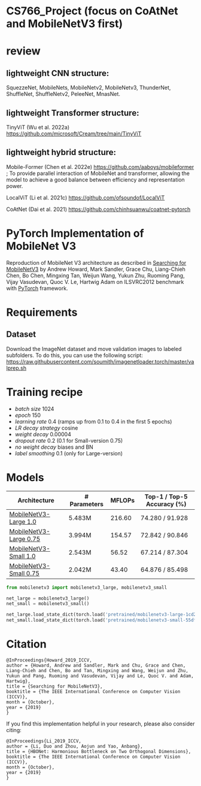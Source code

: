 # CS766_Project (focus on CoAtNet and MobileNetV3 first)
# review
## lightweight CNN structure: 
SquezzeNet, MobileNets, MobileNetv2, MobileNetv3, ThunderNet, ShuffleNet, ShuffleNetv2, PeleeNet, MnasNet.

## lightweight Transformer structure: 
TinyViT (Wu et al. 2022a)
https://github.com/microsoft/Cream/tree/main/TinyViT

## lightweight hybrid structure: 
Mobile-Former (Chen et al. 2022e)
https://github.com/aaboys/mobileformer
; To provide parallel interaction of MobileNet and transformer, allowing the model to achieve a good balance between efficiency and representation power.

LocalViT (Li et al. 2021c)
https://github.com/ofsoundof/LocalViT

CoAtNet (Dai et al. 2021)
https://github.com/chinhsuanwu/coatnet-pytorch


# PyTorch Implementation of MobileNet V3
Reproduction of MobileNet V3 architecture as described in [Searching for MobileNetV3](https://arxiv.org/abs/1905.02244) by Andrew Howard, Mark Sandler, Grace Chu, Liang-Chieh Chen, Bo Chen, Mingxing Tan, Weijun Wang, Yukun Zhu, Ruoming Pang, Vijay Vasudevan, Quoc V. Le, Hartwig Adam on ILSVRC2012 benchmark with [PyTorch](pytorch.org) framework.

# Requirements
## Dataset
Download the ImageNet dataset and move validation images to labeled subfolders.
To do this, you can use the following script: https://raw.githubusercontent.com/soumith/imagenetloader.torch/master/valprep.sh

# Training recipe
* *batch size* 1024
* *epoch* 150
* *learning rate* 0.4 (ramps up from 0.1 to 0.4 in the first 5 epochs)
* *LR decay strategy* cosine
* *weight decay* 0.00004
* *dropout rate* 0.2 (0.1 for Small-version 0.75)
* *no weight decay* biases and BN
* *label smoothing* 0.1 (only for Large-version)

# Models
| Architecture      | # Parameters | MFLOPs | Top-1 / Top-5 Accuracy (%) |
| ----------------- | ------------ | ------ | -------------------------- |
| [MobileNetV3-Large 1.0](https://github.com/d-li14/mobilenetv3.pytorch/blob/master/pretrained/mobilenetv3-large-1cd25616.pth) | 5.483M | 216.60 | 74.280 / 91.928 |
| [MobileNetV3-Large 0.75](https://github.com/d-li14/mobilenetv3.pytorch/blob/master/pretrained/mobilenetv3-large-0.75-9632d2a8.pth) | 3.994M | 154.57 | 72.842 / 90.846 |
| [MobileNetV3-Small 1.0](https://github.com/d-li14/mobilenetv3.pytorch/blob/master/pretrained/mobilenetv3-small-55df8e1f.pth) | 2.543M |  56.52 | 67.214 / 87.304 |
| [MobileNetV3-Small 0.75](https://github.com/d-li14/mobilenetv3.pytorch/blob/master/pretrained/mobilenetv3-small-0.75-86c972c3.pth) | 2.042M |  43.40 | 64.876 / 85.498 |


```python
from mobilenetv3 import mobilenetv3_large, mobilenetv3_small

net_large = mobilenetv3_large()
net_small = mobilenetv3_small()

net_large.load_state_dict(torch.load('pretrained/mobilenetv3-large-1cd25616.pth'))
net_small.load_state_dict(torch.load('pretrained/mobilenetv3-small-55df8e1f.pth'))
```

# Citation
```
@InProceedings{Howard_2019_ICCV,
author = {Howard, Andrew and Sandler, Mark and Chu, Grace and Chen, Liang-Chieh and Chen, Bo and Tan, Mingxing and Wang, Weijun and Zhu, Yukun and Pang, Ruoming and Vasudevan, Vijay and Le, Quoc V. and Adam, Hartwig},
title = {Searching for MobileNetV3},
booktitle = {The IEEE International Conference on Computer Vision (ICCV)},
month = {October},
year = {2019}
}
```
If you find this implementation helpful in your research, please also consider citing:
```
@InProceedings{Li_2019_ICCV,
author = {Li, Duo and Zhou, Aojun and Yao, Anbang},
title = {HBONet: Harmonious Bottleneck on Two Orthogonal Dimensions},
booktitle = {The IEEE International Conference on Computer Vision (ICCV)},
month = {October},
year = {2019}
}
```

